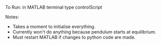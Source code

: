 To Run: in MATLAB terminal type controlScript

Notes:
  * Takes a moment to initialise everything.
  * Currently won't do anything because pendulum starts at equilibrium.
  * Must restart MATLAB if changes to python code are made. 
